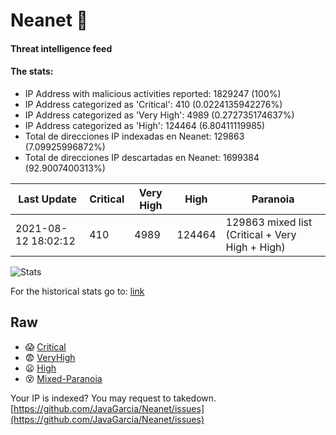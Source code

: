 # Neanet :hocho:
#### Threat intelligence feed
#### The stats:

- IP Address with malicious activities reported: 1829247 (100%)
- IP Address categorized as 'Critical':  410 (0.0224135942276%)
- IP Address categorized as 'Very High':  4989 (0.272735174637%)
- IP Address categorized as 'High':  124464 (6.80411119985)
- Total de direcciones IP indexadas en Neanet:  129863 (7.09925996872%)
- Total de direcciones IP descartadas en Neanet:  1699384 (92.9007400313%)

| Last Update | Critical | Very High | High | Paranoia |
| --- | --- | --- | --- | --- |
| 2021-08-12 18:02:12 | 410 | 4989 | 124464 | 129863 mixed list (Critical + Very High + High)|

![Stats](https://docs.google.com/spreadsheets/d/e/2PACX-1vSnaNMIXVabIpDJjufMlzH7poXnshF3mgd8Is1g9ytUEzVsP5my4Trn8f-xkoLLQ38xpL3HtmUexLo6/pubchart?oid=501124687&format=image)

For the historical stats go to: [link](/stats.csv)
## Raw
- :scream: [Critical](https://raw.githubusercontent.com/JavaGarcia/Neanet/master/blacklists/neanet_critical.txt)
- :fearful: [VeryHigh](https://raw.githubusercontent.com/JavaGarcia/Neanet/master/blacklists/neanet_veryHigh.txtt)
- :frowning: [High](https://raw.githubusercontent.com/JavaGarcia/Neanet/master/blacklists/neanet_high.txt)
- :dizzy_face: [Mixed-Paranoia](https://raw.githubusercontent.com/JavaGarcia/Neanet/master/blacklists/neanet_all.txt)


Your IP is indexed? You may request to takedown. [https://github.com/JavaGarcia/Neanet/issues](https://github.com/JavaGarcia/Neanet/issues)




































































































































































































































































































































































































































































































































































































































































































































































































































































































































































































































































































































































































































































































































































































































































































































































































































































































































































































































































































































































































































































































































































































































































































































































































































































































































































































































































































































































































































































































































































































































































































































































































































































































































































































































































































































































































































































































































































































































































































































































































































































































































































































































































































































































































































































































































































































































































































































































































































































































































































































































































































































































































































































































































































































































































































































































































































































































































































































































































































































































































































































































































































































































































































































































































































































































































































































































































































































































































































































































































































































































































































































































































































































































































































































































































































































































































































































































































































































































































































































































































































































































































































































































































































































